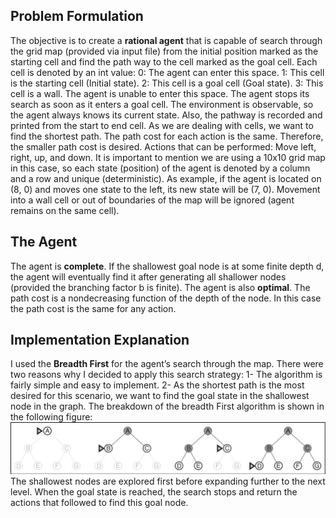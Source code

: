 ## Problem Formulation
The objective is to create a **rational agent** that is capable of search through the grid map (provided via input file) from the initial position marked as the starting cell and find the path way to the cell marked as the goal cell. 
Each cell is denoted by an int value:
0: The agent can enter this space. 1: This cell is the starting cell (Initial state). 2: This cell is a goal cell (Goal state). 3: This cell is a wall. The agent is unable to enter this space.
The agent stops its search as soon as it enters a goal cell. The environment is observable, so the agent always knows its current state. Also, the pathway is recorded and printed from the start to end cell. As we are dealing with cells, we want to find the shortest path. The path cost for each action is the same. Therefore, the smaller path cost is desired.
Actions that can be performed: Move left, right, up, and down.
It is important to mention we are using a 10x10 grid map in this case, so each state (position) of the agent is denoted by a column and a row and unique (deterministic). As example, if the agent is located on (8, 0) and moves one state to the left, its new state will be (7, 0). Movement into a wall cell or out of boundaries of the map will be ignored (agent remains on the same cell).

## The Agent
The agent is **complete**. If the shallowest goal node is at some finite depth d, the agent will eventually find it after generating all shallower nodes (provided the branching factor b is finite).
The agent is also **optimal**. The path cost is a nondecreasing function of the depth of the node. In this case the path cost is the same for any action.

## Implementation Explanation
I used the **Breadth First** for the agent’s search through the map. There were two reasons why I decided to apply this search strategy:
1- The algorithm is fairly simple and easy to implement.
2- As the shortest path is the most desired for this scenario, we want to find the goal state in the shallowest node in the graph. 
The breakdown of the breadth First algorithm is shown in the following figure:
![alt text](https://github.com/arielwsc/AI/blob/master/BreadthFirstImg.jpg?raw=true)
The shallowest nodes are explored first before expanding further to the next level. When the goal state is reached, the search stops and return the actions that followed to find this goal node.

